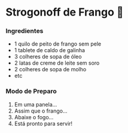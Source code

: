 # Strogonoff de Frango :chicken:

### Ingredientes

* 1 quilo de peito de frango sem pele
* 1 tablete de caldo de galinha
* 3 colheres de sopa de óleo
* 2 latas de creme de leite sem soro
* 2 colheres de sopa de molho
* etc

### Modo de Preparo

1. Em uma panela...
2. Assim que o frango...
3. Abaixe o fogo...
4. Está pronto para servir!
